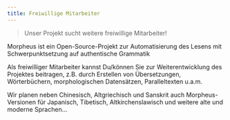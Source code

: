 ```yaml
---
title: Freiwillige Mitarbeiter
---
```



> Unser Projekt sucht weitere freiwillige Mitarbeiter!


Morpheus ist ein Open-Source-Projekt zur Automatisierung des Lesens mit Schwerpunktsetzung auf authentische Grammatik

Als freiwilliger Mitarbeiter kannst Du/können Sie zur Weiterentwicklung des Projektes beitragen, z.B. durch Erstellen von Übersetzungen, Wörterbüchern, morphologischen Datensätzen, Paralleltexten u.a.m.

Wir planen neben Chinesisch, Altgriechisch und Sanskrit auch Morpheus-Versionen für Japanisch, Tibetisch, Altkirchenslawisch und weitere alte und moderne Sprachen...
